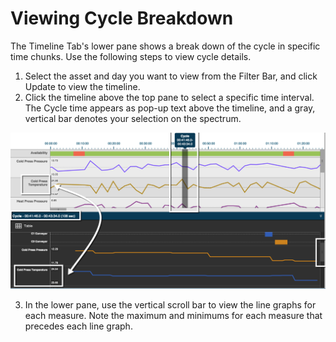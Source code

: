 # Viewing Cycle Breakdown

 The Timeline Tab's lower pane shows a break down of the cycle in specific time chunks. Use the following steps to view cycle details.
 
 1. Select the asset and day you want to view from the Filter Bar, and click Update to view the timeline.
 2. Click the timeline above the top pane to select a specific time interval. The Cycle time appears as pop-up text above the timeline, and a gray, vertical bar denotes your selection on the spectrum.

![](timelineCycleBreakdown.png)


 3. In the lower pane, use the vertical scroll bar to view the line graphs for each measure. Note the maximum and minimums for each measure that precedes each line graph.